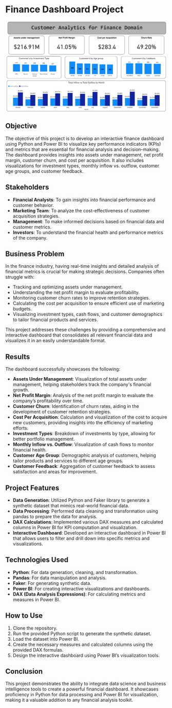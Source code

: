 # Finance Dashboard Project
![Finance Dashboard](finance_dashboard.png)

## Objective
The objective of this project is to develop an interactive finance dashboard using Python and Power BI to visualize key performance indicators (KPIs) and metrics that are essential for financial analysis and decision-making. The dashboard provides insights into assets under management, net profit margin, customer churn, and cost per acquisition. It also includes visualizations for investment types, monthly inflow vs. outflow, customer age groups, and customer feedback.

## Stakeholders
- **Financial Analysts**: To gain insights into financial performance and customer behavior.
- **Marketing Team**: To analyze the cost-effectiveness of customer acquisition strategies.
- **Management**: To make informed decisions based on financial data and customer metrics.
- **Investors**: To understand the financial health and performance metrics of the company.

## Business Problem
In the finance industry, having real-time insights and detailed analysis of financial metrics is crucial for making strategic decisions. Companies often struggle with:
- Tracking and optimizing assets under management.
- Understanding the net profit margin to evaluate profitability.
- Monitoring customer churn rates to improve retention strategies.
- Calculating the cost per acquisition to ensure efficient use of marketing budgets.
- Visualizing investment types, cash flows, and customer demographics to tailor financial products and services.

This project addresses these challenges by providing a comprehensive and interactive dashboard that consolidates all relevant financial data and visualizes it in an easily understandable format.

## Results
The dashboard successfully showcases the following:
- **Assets Under Management**: Visualization of total assets under management, helping stakeholders track the company's financial growth.
- **Net Profit Margin**: Analysis of the net profit margin to evaluate the company’s profitability over time.
- **Customer Churn**: Identification of churn rates, aiding in the development of customer retention strategies.
- **Cost Per Acquisition**: Calculation and visualization of the cost to acquire new customers, providing insights into the efficiency of marketing efforts.
- **Investment Types**: Breakdown of investments by type, allowing for better portfolio management.
- **Monthly Inflow vs. Outflow**: Visualization of cash flows to monitor financial health.
- **Customer Age Group**: Demographic analysis of customers, helping tailor products and services to different age groups.
- **Customer Feedback**: Aggregation of customer feedback to assess satisfaction and areas for improvement.

## Project Features
- **Data Generation**: Utilized Python and Faker library to generate a synthetic dataset that mimics real-world financial data.
- **Data Processing**: Performed data cleaning and transformation using pandas to prepare the data for analysis.
- **DAX Calculations**: Implemented various DAX measures and calculated columns in Power BI for KPI computation and visualization.
- **Interactive Dashboard**: Developed an interactive dashboard in Power BI that allows users to filter and drill down into specific metrics and visualizations.

## Technologies Used
- **Python**: For data generation, cleaning, and transformation.
- **Pandas**: For data manipulation and analysis.
- **Faker**: For generating synthetic data.
- **Power BI**: For creating interactive visualizations and dashboards.
- **DAX (Data Analysis Expressions)**: For calculating metrics and measures in Power BI.

## How to Use
1. Clone the repository.
2. Run the provided Python script to generate the synthetic dataset.
3. Load the dataset into Power BI.
4. Create the necessary measures and calculated columns using the provided DAX formulas.
5. Design the interactive dashboard using Power BI’s visualization tools.

## Conclusion
This project demonstrates the ability to integrate data science and business intelligence tools to create a powerful financial dashboard. It showcases proficiency in Python for data processing and Power BI for visualization, making it a valuable addition to any financial analysis toolkit.

